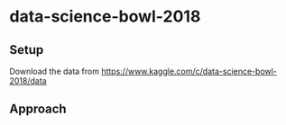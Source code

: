 # data-science-bowl-2018
## Setup
Download the data from https://www.kaggle.com/c/data-science-bowl-2018/data

## Approach